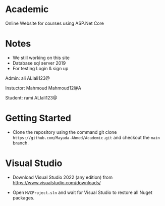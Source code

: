 # Academic
Online Website for courses using ASP.Net Core

# Notes
- We still working on this site
- Database sql server 2019
- For testing Login & sign up

Admin: ali
	ALIali123@

Instuctor: Mahmoud
	Mahmoud12@A

Student: rami
	ALIali123@


# Getting Started
- Clone the repository using the command git clone `https://github.com/Mayada-Ahmed/Academic.git` and checkout the `main` branch.

# Visual Studio
- Download Visual Studio 2022 (any edition) from https://www.visualstudio.com/downloads/

- Open `MVCProject.sln` and wait for Visual Studio to restore all Nuget packages.

